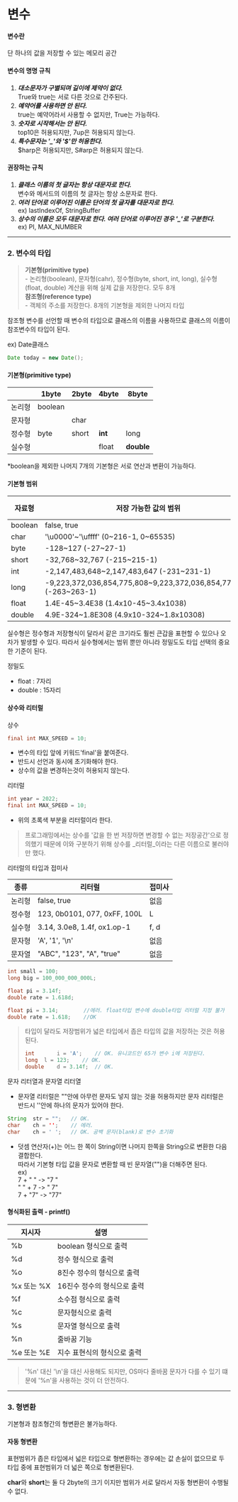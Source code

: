 # 변수

#### 변수란 <a href="#undefined" id="undefined"></a>

단 하나의 값을 저장할 수 있는 메모리 공간

#### 변수의 명명 규칙 <a href="#undefined" id="undefined"></a>

1. _**대소문자가 구별되며 길이에 제약이 없다.**_\
   True와 true는 서로 다른 것으로 간주된다.
2. _**예약어를 사용하면 안 된다.**_\
   true는 예약어라서 사용할 수 없지만, True는 가능하다.
3. _**숫자로 시작해서는 안 된다.**_\
   top10은 허용되지만, 7up은 허용되지 않는다.
4. _**특수문자는 '\_'와 '$'만 허용한다.**_\
   $harp은 허용되지만, S#arp은 허용되지 않는다.

#### 권장하는 규칙 <a href="#undefined" id="undefined"></a>

1. _**클래스 이름의 첫 글자는 항상 대문자로 한다.**_\
   변수와 메서드의 이름의 첫 글자는 항상 소문자로 한다.
2. _**여러 단어로 이루어진 이름은 단어의 첫 글자를 대문자로 한다.**_\
   ex) lastIndexOf, StringBuffer
3. _**상수의 이름은 모두 대문자로 한다. 여러 단어로 이루어진 경우 '\_'로 구분한다.**_\
   ex) PI, MAX\_NUMBER

***

### 2. 변수의 타입 <a href="#2" id="2"></a>

> **기본형(primitive type)**\
> \- 논리형(boolean), 문자형(cahr), 정수형(byte, short, int, long), 실수형(float, double) 계산을 위해 실제 값을 저장한다. 모두 8개\
> **참조형(reference type)**\
> \- 객체의 주소를 저장한다. 8개의 기본형을 제외한 나머지 타입

참조형 변수를 선언할 때 변수의 타입으로 클래스의 이름을 사용하므로 클래스의 이름이 참조변수의 타입이 된다.

ex) Date클래스

```java
Date today = new Date();
```

#### 기본형(primitive type) <a href="#primitive-type" id="primitive-type"></a>

|     | 1byte   | 2byte | 4byte   | 8byte      |
| --- | ------- | ----- | ------- | ---------- |
| 논리형 | boolean |       |         |            |
| 문자형 |         | char  |         |            |
| 정수형 | byte    | short | **int** | long       |
| 실수형 |         |       | float   | **double** |

\*boolean을 제외한 나머지 7개의 기본형은 서로 연산과 변환이 가능하다.

#### 기본형 범위 <a href="#undefined" id="undefined"></a>

| 자료형     | 저장 가능한 값의 범위                                                        | 크기(byte) |
| ------- | ------------------------------------------------------------------- | -------- |
| boolean | false, true                                                         | 1        |
| char    | '\u0000'\~'\uffff' (0\~216-1, 0\~65535)                             | 2        |
| byte    | -128\~127 (-27\~27-1)                                               | 1        |
| short   | -32,768\~32,767 (-215\~215-1)                                       | 2        |
| int     | -2,147,483,648\~2,147,483,647 (-231\~231-1)                         | 4        |
| long    | -9,223,372,036,854,775,808\~9,223,372,036,854,775,807 (-263\~263-1) | 8        |
| float   | 1.4E-45\~3.4E38 (1.4x10-45\~3.4x1038)                               | 4        |
| double  | 4.9E-324\~1.8E308 (4.9x10-324\~1.8x10308)                           | 8        |

실수형은 정수형과 저장형식이 달라서 같은 크기라도 훨씬 큰갑을 표현할 수 있으나 오차가 발생할 수 있다. 따라서 실수형에서는 범위 뿐만 아니라 정밀도도 타입 선택의 중요한 기준이 된다.

정밀도

* float : 7자리
* double : 15자리

#### 상수와 리터럴 <a href="#undefined" id="undefined"></a>

상수

```java
final int MAX_SPEED = 10;
```

* 변수의 타입 앞에 키워드'final'을 붙여준다.
* 반드시 선언과 동시에 초기화해야 한다.
* 상수의 값을 변경하는것이 허용되지 않는다.

리터럴

```java
int year = 2022;
final int MAX_SPEED = 10;
```

* 위의 초록색 부분을 리터럴이라 한다.

> 프로그래밍에서는 상수를 '값을 한 번 저장하면 변경할 수 없는 저장공간'으로 정의했기 때문에 이와 구분하기 위해 상수를 _리터럴_이라는 다른 이름으로 불러야만 했다.

리터럴의 타입과 접미사

| 종류  | 리터럴                          | 접미사  |
| --- | ---------------------------- | ---- |
| 논리형 | false, true                  | 없음   |
| 정수형 | 123, 0b0101, 077, 0xFF, 100L | L    |
| 실수형 | 3.14, 3.0e8, 1.4f, ox1.op-1  | f, d |
| 문자형 | 'A', '1', '\n'               | 없음   |
| 문자열 | "ABC", "123", "A", "true"    | 없음   |

```java
int small = 100;
long big = 100_000_000_000L;

float pi = 3.14f;
double rate = 1.618d;

float pi = 3.14;		//에러. float타입 변수에 double타입 리터럴 지정 불가
double rate = 1.618;	//OK
```

> 타입이 달라도 저장범위가 넓은 타입에서 좁은 타입의 값을 저장하는 것은 허용된다.
>
> ```java
> int		i = 'A';	// OK. 유니코드인 65가 변수 i에 저장된다.
> long	l = 123;	// OK.
> double	d = 3.14f;	// OK.
> ```

문자 리터열과 문자열 리터열

* 문자열 리터럴은 ""안에 아무런 문자도 넣지 않는 것을 허용하지만 문자 리터럴은 반드시 ''안에 하나의 문자가 있어야 한다.

```java
String	str = "";	// OK.
char	ch = '';	// 에러.
char	ch = ' ';	// OK. 공백 문자(blank)로 변수 초기화
```

* 덧셈 연산자(+)는 어느 한 쪽이 String이면 나머지 한쪽을 String으로 변환한 다음 결합한다.\
  따라서 기본형 타입 값을 문자로 변환할 때 빈 문자열("")을 더해주면 된다.\
  ex)\
  7 + " " -> "7 "\
  " " + 7 -> " 7"\
  7 + "7" -> "77"

#### 형식화된 출력 - printf() <a href="#printf" id="printf"></a>

| 지시자      | 설명               |
| -------- | ---------------- |
| %b       | boolean 형식으로 출력  |
| %d       | 정수 형식으로 출력       |
| %o       | 8진수 정수의 형식으로 출력  |
| %x 또는 %X | 16진수 정수의 형식으로 출력 |
| %f       | 소수점 형식으로 출력      |
| %c       | 문자형식으로 출력        |
| %s       | 문자열 형식으로 출력      |
| %n       | 줄바꿈 기능           |
| %e 또는 %E | 지수 표현식의 형식으로 출력  |

> '%n' 대신 '\n'을 대신 사용해도 되지만, OS마다 줄바꿈 문자가 다를 수 있기 떄문에 '%n'을 사용하는 것이 더 안전하다.

***

### 3. 형변환 <a href="#3" id="3"></a>

기본형과 참조형간의 형변환은 불가능하다.

#### 자동 형변환 <a href="#undefined" id="undefined"></a>

표현범위가 좁은 타입에서 넓은 타입으로 형변환하는 경우에는 값 손실이 없으므로 두 타입 중에 표현범위가 더 넓은 쪽으로 형변환된다.

**char**와 **short**는 둘 다 2byte의 크기 이지만 범위가 서로 달라서 자동 형변환이 수행될 수 없다.
